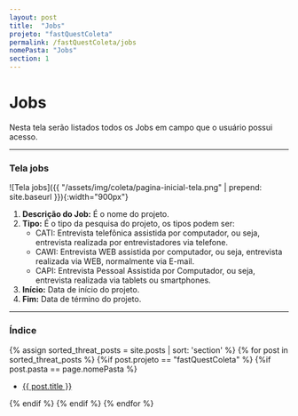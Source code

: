 ```yaml
---
layout: post
title:  "Jobs"
projeto: "fastQuestColeta"
permalink: /fastQuestColeta/jobs
nomePasta: "Jobs"
section: 1
---
```

# Jobs

Nesta tela serão listados todos os Jobs em campo que o usuário possui acesso. 

---

### Tela jobs

![Tela jobs]({{ "/assets/img/coleta/pagina-inicial-tela.png" | prepend: site.baseurl }}){:width="900px"}

1. **Descrição do Job:** É o nome do projeto.
2. **Tipo:** É o tipo da pesquisa do projeto, os tipos podem ser:
    - CATI: Entrevista telefônica assistida por computador, ou seja, entrevista realizada por entrevistadores via telefone.
    - CAWI: Entrevista WEB assistida por computador, ou seja, entrevista realizada via WEB, normalmente via E-mail.
    - CAPI: Entrevista Pessoal Assistida por Computador, ou seja, entrevista realizada via tablets ou smartphones.
3. **Início:** Data de início do projeto.
4. **Fim:** Data de término do projeto.

---

### Índice

<div>  
    {% assign sorted_threat_posts = site.posts | sort: 'section' %}  
    {% for post in sorted_threat_posts %}
        {%if post.projeto == "fastQuestColeta" %}
            {%if post.pasta == page.nomePasta %}  
            <ul>
                <li>
                    <a href="{{ site.baseurl}}{{ post.url}}">{{ post.title }}</a>  
                </li>
            </ul>
            {% endif %}
        {% endif %}
    {% endfor %}    
</div>  